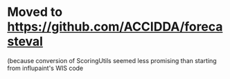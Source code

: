 # Moved to https://github.com/ACCIDDA/forecasteval

(because conversion of ScoringUtils seemed less promising than starting from influpaint's WIS code
